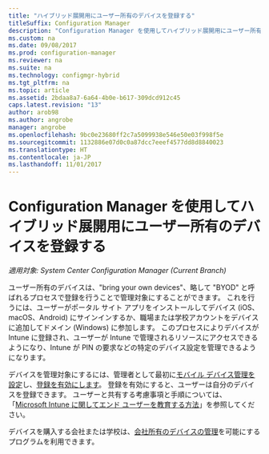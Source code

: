 ```yaml
---
title: "ハイブリッド展開用にユーザー所有のデバイスを登録する"
titleSuffix: Configuration Manager
description: "Configuration Manager を使用してハイブリッド展開用にユーザー所有のデバイスを登録するさまざまな方法について説明します。"
ms.custom: na
ms.date: 09/08/2017
ms.prod: configuration-manager
ms.reviewer: na
ms.suite: na
ms.technology: configmgr-hybrid
ms.tgt_pltfrm: na
ms.topic: article
ms.assetid: 2bdaa8a7-6a64-4b0e-b617-309dcd912c45
caps.latest.revision: "13"
author: arob98
ms.author: angrobe
manager: angrobe
ms.openlocfilehash: 9bc0e23680ff2c7a5099938e546e50e03f998f5e
ms.sourcegitcommit: 1132886e07d0c0a87dcc7eeef4577dd8d8840023
ms.translationtype: HT
ms.contentlocale: ja-JP
ms.lasthandoff: 11/01/2017
---
```

# <a name="enroll-user-owned-devices-for-hybrid-deployments-with-configuration-manager"></a>Configuration Manager を使用してハイブリッド展開用にユーザー所有のデバイスを登録する

*適用対象: System Center Configuration Manager (Current Branch)*

ユーザー所有のデバイスは、"bring your own devices"、略して "BYOD" と呼ばれるプロセスで登録を行うことで管理対象にすることができます。 これを行うには、ユーザーがポータル サイト アプリをインストールしてデバイス (iOS、macOS、Android) にサインインするか、職場または学校アカウントをデバイスに追加してドメイン (Windows) に参加します。 このプロセスによりデバイスが Intune に登録され、ユーザーが Intune で管理されるリソースにアクセスできるようになり、Intune が PIN の要求などの特定のデバイス設定を管理できるようになります。

デバイスを管理対象にするには、管理者として最初に[モバイル デバイス管理を設定](setup-hybrid-mdm.md)し、[登録を有効にします](enable-platform-enrollment.md)。 登録を有効にすると、ユーザーは自分のデバイスを登録できます。 ユーザーと共有する考慮事項と手順については、「[Microsoft Intune に関してエンド ユーザーを教育する方法](https://docs.microsoft.com/intune/end-user-educate)」を参照してください。

デバイスを購入する会社または学校は、[会社所有のデバイスの管理](enroll-company-owned-devices.md)を可能にするプログラムを利用できます。

